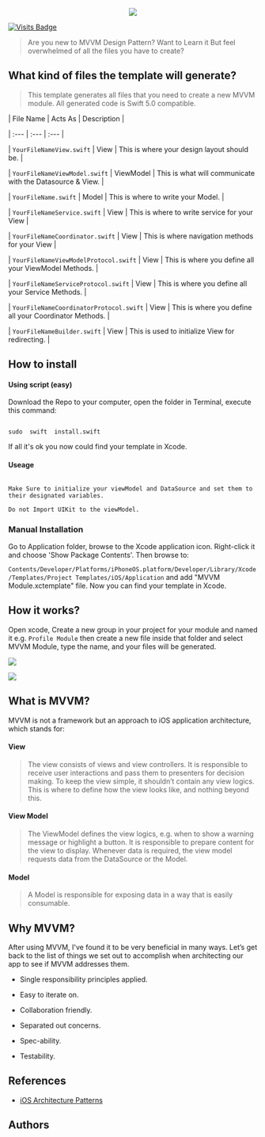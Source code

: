 
<p  align="center">

<img  src="https://img.shields.io/badge/Swift-5.0-blue.svg"  />



[![Visits Badge](https://badges.pufler.dev/visits/iOSGaurav/SwiftUI-MVVM-Template)](https://badges.pufler.dev)
</p>
  
  >Are you new to MVVM Design Pattern? Want to Learn it But feel overwhelmed of all the files you have to create?

  

## What kind of files the template will generate?

>This template generates all files that you need to create a new MVVM module. All generated code is Swift 5.0 compatible. 

  

| File Name | Acts As | Description |

| :--- | :--- | :--- |

| `YourFileNameView.swift` | View | This is where your design layout should be. |

| `YourFileNameViewModel.swift` | ViewModel | This is what will communicate with the Datasource & View. |

| `YourFileName.swift` | Model | This is where to write your Model. |

| `YourFileNameService.swift` | View | This is where to write service for your View |

| `YourFileNameCoordinator.swift` | View | This is where navigation methods for your View |

| `YourFileNameViewModelProtocol.swift` | View | This is where you define all your ViewModel Methods. |

| `YourFileNameServiceProtocol.swift` | View | This is where you define all your Service Methods. |

| `YourFileNameCoordinatorProtocol.swift` | View | This is where you define all your Coordinator Methods. |

| `YourFileNameBuilder.swift` | View | This is used to initialize View for redirecting. |

  

## How to install

  

#### Using script (easy)

Download the Repo to your computer, open the folder in Terminal, execute this command:

```shell

sudo  swift  install.swift

```

  

If all it's ok you now could find your template in Xcode.

  

#### Useage

```

Make Sure to initialize your viewModel and DataSource and set them to their designated variables.

Do not Import UIKit to the viewModel.

```

  

### Manual Installation

Go to Application folder, browse to the Xcode application icon. Right-click it and choose 'Show Package Contents'. Then browse to:

`Contents/Developer/Platforms/iPhoneOS.platform/Developer/Library/Xcode/Templates/Project Templates/iOS/Application` and add "MVVM Module.xctemplate" file. Now you can find your template in Xcode.

  

## How it works?

Open xcode, Create a new group in your project for your module and named it e.g. `Profile Module` then create a new file inside that folder and select MVVM Module, type the name, and your files will be generated.

  

![](/assets/wizard-1.png)

  

![](/assets/wizard-2.png)


## What is MVVM?

MVVM is not a framework but an approach to iOS application architecture, which stands for:

  

#### View

>The view consists of views and view controllers. It is responsible to receive user interactions and pass them to presenters for decision making. To keep the view simple, it shouldn’t contain any view logics. This is where to define how the view looks like, and nothing beyond this.

  

#### View Model

>The ViewModel defines the view logics, e.g. when to show a warning message or highlight a button. It is responsible to prepare content for the view to display. Whenever data is required, the view model requests data from the DataSource or the Model.

  

#### Model

>A Model is responsible for exposing data in a way that is easily consumable.

  

## Why MVVM?

After using MVVM, I've found it to be very beneficial in many ways. Let’s get back to the list of things we set out to accomplish when architecting our app to see if MVVM addresses them.

  

- Single responsibility principles applied.

- Easy to iterate on.

- Collaboration friendly.

- Separated out concerns.

- Spec-ability.

- Testability.

  

## References

- [iOS Architecture Patterns](https://medium.com/ios-os-x-development/ios-architecture-patterns-ecba4c38de52#.ba7q8dcih)

  

## Authors

